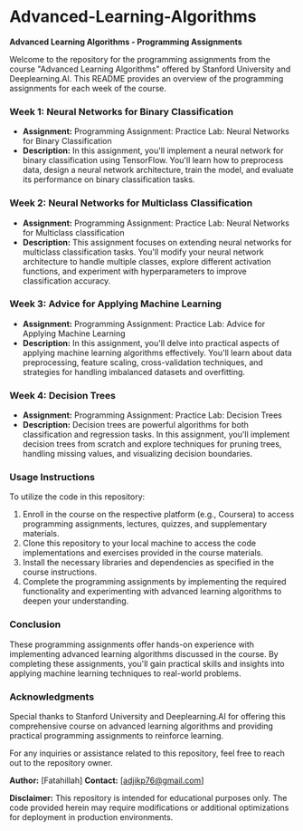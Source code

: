 # Advanced-Learning-Algorithms

**Advanced Learning Algorithms - Programming Assignments**

Welcome to the repository for the programming assignments from the course "Advanced Learning Algorithms" offered by Stanford University and Deeplearning.AI. This README provides an overview of the programming assignments for each week of the course.

### Week 1: Neural Networks for Binary Classification
- **Assignment:** Programming Assignment: Practice Lab: Neural Networks for Binary Classification
- **Description:** In this assignment, you'll implement a neural network for binary classification using TensorFlow. You'll learn how to preprocess data, design a neural network architecture, train the model, and evaluate its performance on binary classification tasks.

### Week 2: Neural Networks for Multiclass Classification
- **Assignment:** Programming Assignment: Practice Lab: Neural Networks for Multiclass classification
- **Description:** This assignment focuses on extending neural networks for multiclass classification tasks. You'll modify your neural network architecture to handle multiple classes, explore different activation functions, and experiment with hyperparameters to improve classification accuracy.

### Week 3: Advice for Applying Machine Learning
- **Assignment:** Programming Assignment: Practice Lab: Advice for Applying Machine Learning
- **Description:** In this assignment, you'll delve into practical aspects of applying machine learning algorithms effectively. You'll learn about data preprocessing, feature scaling, cross-validation techniques, and strategies for handling imbalanced datasets and overfitting.

### Week 4: Decision Trees
- **Assignment:** Programming Assignment: Practice Lab: Decision Trees
- **Description:** Decision trees are powerful algorithms for both classification and regression tasks. In this assignment, you'll implement decision trees from scratch and explore techniques for pruning trees, handling missing values, and visualizing decision boundaries.

### Usage Instructions
To utilize the code in this repository:
1. Enroll in the course on the respective platform (e.g., Coursera) to access programming assignments, lectures, quizzes, and supplementary materials.
2. Clone this repository to your local machine to access the code implementations and exercises provided in the course materials.
3. Install the necessary libraries and dependencies as specified in the course instructions.
4. Complete the programming assignments by implementing the required functionality and experimenting with advanced learning algorithms to deepen your understanding.

### Conclusion
These programming assignments offer hands-on experience with implementing advanced learning algorithms discussed in the course. By completing these assignments, you'll gain practical skills and insights into applying machine learning techniques to real-world problems.

### Acknowledgments
Special thanks to Stanford University and Deeplearning.AI for offering this comprehensive course on advanced learning algorithms and providing practical programming assignments to reinforce learning.

For any inquiries or assistance related to this repository, feel free to reach out to the repository owner.

**Author:** [Fatahillah]
**Contact:** [adjikp76@gmail.com]

**Disclaimer:** This repository is intended for educational purposes only. The code provided herein may require modifications or additional optimizations for deployment in production environments.
